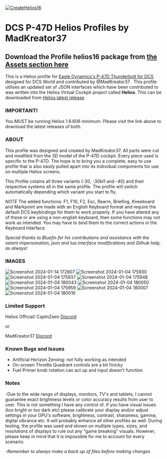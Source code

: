 [![CreateHelios16](https://github.com/HeliosProfiles/MadKreator37-P-47D-Profile/actions/workflows/BuildProfilePackage.yml/badge.svg)](https://github.com/HeliosProfiles/MadKreator37-P-47D-Profile/actions/workflows/BuildProfilePackage.yml)
# DCS P-47D Helios Profiles by MadKreator37 
## Download the Profile helios16 package from [the __Assets__ section here](https://github.com/HeliosProfiles/DCS-P-47D-Thunderbolt-Profile-by-MadKreator37/releases/latest)
This is a Helios profile for [Eagle Dynamics's P-47D Thunderbolt for DCS](https://www.digitalcombatsimulator.com/en/products/planes/thunderbolt/) designed for DCS World and contributed by @MadKreator37 . 
This profile utilises an updated set of JSON interfaces which have been contributed to was written into the Helios Virtual Cockpit project called **Helios**.  This can be downloaded from [Helios latest release](https://github.com/HeliosVirtualCockpit/Helios/releases/latest)

### IMPORTANT!
You *MUST* be running Helios 1.6.606 minimum. Please visit the link above to download the latest releases of both.

### ABOUT
This profile was designed and created by MadKreator37. All parts were cut and modified from the 3D model of the P-47D cockpit. Every piece used is specific to the P-47D.  The hope is to bring you a complete, easy to use profile that is also easily pulled apart into its individual components for use on multiple Helios screens. 

This Profile cotains all three variants (-30, -30bl1 and -40) and their respective systems all in the same profile. The profile will switch automatically depending which variant you start to fly. 

*NOTE* The added functions: F1, F10, F2, Esc, Rearm, Briefing, Kneeboard and Markpoint are made with an English Keyboard format and require the default DCS keybindings for them to work properly. If you have altered any of these or are using a non-english keyboard, then some functions may not work as intended. You may have to bind them to the correct actions in the Keyboard Interface.

*Special thanks to Bluefin for his contributions and assistance with the vaiant impersonation, json and lua interface modifications and Github help, as always!*

### IMAGES

![Screenshot 2024-01-14 172807](https://github.com/HeliosProfiles/DCS-P-47D-Thunderbolt-Profile-by-MadKreator37/assets/110797278/99a7e1f3-79d3-4cfa-b3c1-fa23a0b45dc9)
![Screenshot 2024-01-04 175930](https://github.com/HeliosProfiles/DCS-P-47D-Thunderbolt-Profile-by-MadKreator37/assets/110797278/7d706ed8-4e16-4dd9-864a-54378fe45eff)
![Screenshot 2024-01-04 175937](https://github.com/HeliosProfiles/DCS-P-47D-Thunderbolt-Profile-by-MadKreator37/assets/110797278/bbb400e3-75ce-4471-8c10-89bde1cb3e62)
![Screenshot 2024-01-04 175948](https://github.com/HeliosProfiles/DCS-P-47D-Thunderbolt-Profile-by-MadKreator37/assets/110797278/9a21b801-2fb1-4824-9fd1-8c607ef31a65)
![Screenshot 2024-01-04 180043](https://github.com/HeliosProfiles/DCS-P-47D-Thunderbolt-Profile-by-MadKreator37/assets/110797278/ff763b3a-67e6-4931-a94e-e2ea5f35aa38)
![Screenshot 2024-01-04 180050](https://github.com/HeliosProfiles/DCS-P-47D-Thunderbolt-Profile-by-MadKreator37/assets/110797278/f4ee46c8-dc4b-499d-8bb8-ab3c82dcce24)
![Screenshot 2024-01-04 175959](https://github.com/HeliosProfiles/DCS-P-47D-Thunderbolt-Profile-by-MadKreator37/assets/110797278/67bd657b-d6d1-48e4-bdbb-05edbbea61bf)
![Screenshot 2024-01-04 180007](https://github.com/HeliosProfiles/DCS-P-47D-Thunderbolt-Profile-by-MadKreator37/assets/110797278/1f1f1088-e7a2-4ee4-a201-dec8092b2a4b)
![Screenshot 2024-01-04 180016](https://github.com/HeliosProfiles/DCS-P-47D-Thunderbolt-Profile-by-MadKreator37/assets/110797278/ba0dd0c5-30c4-4cb2-a734-39e6a227ecca)



### Limited Support

Helios Official/ CaptnZeen [Discord](https://discord.gg/sJZDzmEW)

or

MadKreator37  [Discord](https://discord.gg/nzyfQr3K)

### Known Bugs and Issues
- Artificial Horizon Zeroing: not fully working as intended
- On-screen Throttle Quadrant controls are a bit finicky
- Fuel Primer knob rotation can act up and input doesn't function


### Notes

-Due to the wide range of displays, monitors, TV's and tablets,  I cannot guarantee exact brightness levels or color accuracy results from user to user. This is not something I have any control of. If you have visual issues (too bright or too dark etc)  please calibrate your display and/or adjust settings in your GPU's software, brightness, contrast, sharpness, gamma, digital vibrance etc. It will probably enhance all other profiles as well. During testing, the profile was used and shown on multiple types, sizes, and resolutions of displays to rule out any "game breaking" visuals. However, please keep in mind that it is impossible for me to account for every scenario.

-*Remember to always make a back up of files before making changes*
